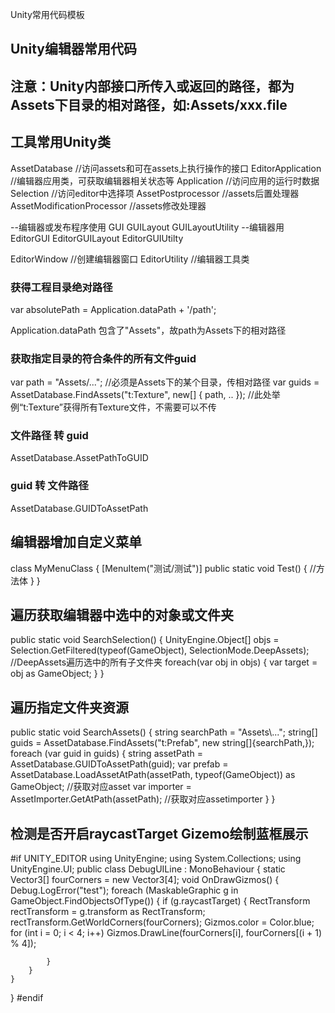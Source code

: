 Unity常用代码模板

## Unity编辑器常用代码

## 注意：Unity内部接口所传入或返回的路径，都为Assets下目录的相对路径，如:Assets/xxx.file


## 工具常用Unity类

AssetDatabase //访问assets和可在assets上执行操作的接口
EditorApplication //编辑器应用类，可获取编辑器相关状态等
Application //访问应用的运行时数据
Selection //访问editor中选择项
AssetPostprocessor //assets后置处理器
AssetModificationProcessor //assets修改处理器

--编辑器或发布程序使用
GUI
GUILayout
GUILayoutUtility
--编辑器用
EditorGUI
EditorGUILayout
EditorGUIUtilty

EditorWindow //创建编辑器窗口
EditorUtility //编辑器工具类

### 获得工程目录绝对路径
var absolutePath = Application.dataPath + '/path';

Application.dataPath 包含了"Assets"，故path为Assets下的相对路径

### 获取指定目录的符合条件的所有文件guid

var path = "Assets/..."; //必须是Assets下的某个目录，传相对路径
var guids = AssetDatabase.FindAssets("t:Texture", new[] { path, .. }); //此处举例“t:Texture”获得所有Texture文件，不需要可以不传

### 文件路径 转 guid
AssetDatabase.AssetPathToGUID

### guid 转 文件路径
AssetDatabase.GUIDToAssetPath

## 编辑器增加自定义菜单

class MyMenuClass
{
	[MenuItem("测试/测试")]
	public static void Test()
	{
		//方法体
	}
}


## 遍历获取编辑器中选中的对象或文件夹

public static void SearchSelection()
{
	UnityEngine.Object[] objs = Selection.GetFiltered(typeof(GameObject), SelectionMode.DeepAssets); //DeepAssets遍历选中的所有子文件夹
	foreach(var obj in objs)
	{
		var target = obj as GameObject;
	}
}


## 遍历指定文件夹资源

public static void SearchAssets()
{
	string searchPath = "Assets\\...";
	string[] guids = AssetDatabase.FindAssets("t:Prefab", new string[]{searchPath,});
	foreach (var guid in guids)
	{
		string assetPath = AssetDatabase.GUIDToAssetPath(guid);
		var prefab = AssetDatabase.LoadAssetAtPath(assetPath, typeof(GameObject)) as GameObject; //获取对应asset
		var importer = AssetImporter.GetAtPath(assetPath); //获取对应assetimporter
	}
}


## 检测是否开启raycastTarget Gizemo绘制蓝框展示

#if UNITY_EDITOR
using UnityEngine;
using System.Collections;
using UnityEngine.UI;
public class DebugUILine : MonoBehaviour
{
    static Vector3[] fourCorners = new Vector3[4];
    void OnDrawGizmos()
    {
        Debug.LogError("test");
        foreach (MaskableGraphic g in GameObject.FindObjectsOfType<MaskableGraphic>())
        {
            if (g.raycastTarget)
            {
                RectTransform rectTransform = g.transform as RectTransform;
                rectTransform.GetWorldCorners(fourCorners);
                Gizmos.color = Color.blue;
                for (int i = 0; i < 4; i++)
                    Gizmos.DrawLine(fourCorners[i], fourCorners[(i + 1) % 4]);

            }
        }
    }
}
#endif



